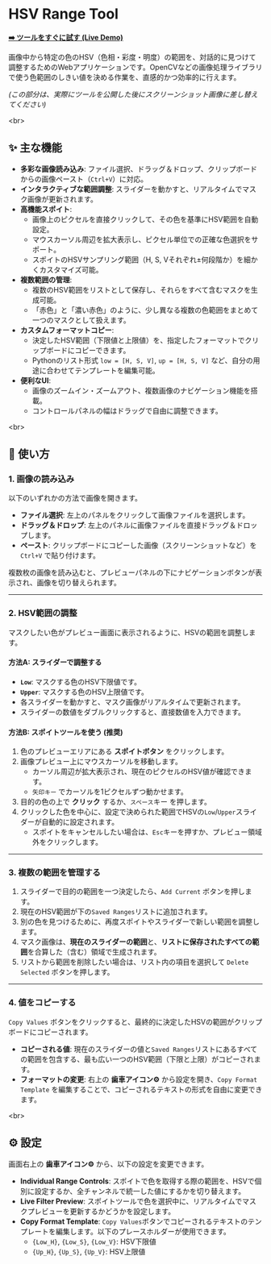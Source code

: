 # HSV Range Tool

**[➡️ ツールをすぐに試す (Live Demo)](https://halolck.github.io/HSV-RangeTool/)**

画像中から特定の色のHSV（色相・彩度・明度）の範囲を、対話的に見つけて調整するためのWebアプリケーションです。OpenCVなどの画像処理ライブラリで使う色範囲のしきい値を決める作業を、直感的かつ効率的に行えます。

*(この部分は、実際にツールを公開した後にスクリーンショット画像に差し替えてください)*

\<br\>

## ✨ 主な機能

  * **多彩な画像読み込み**: ファイル選択、ドラッグ＆ドロップ、クリップボードからの画像ペースト（`Ctrl+V`）に対応。
  * **インタラクティブな範囲調整**: スライダーを動かすと、リアルタイムでマスク画像が更新されます。
  * **高機能スポイト**:
      * 画像上のピクセルを直接クリックして、その色を基準にHSV範囲を自動設定。
      * マウスカーソル周辺を拡大表示し、ピクセル単位での正確な色選択をサポート。
      * スポイトのHSVサンプリング範囲（H, S, Vそれぞれ±何段階か）を細かくカスタマイズ可能。
  * **複数範囲の管理**:
      * 複数のHSV範囲をリストとして保存し、それらをすべて含むマスクを生成可能。
      * 「赤色」と「濃い赤色」のように、少し異なる複数の色範囲をまとめて一つのマスクとして扱えます。
  * **カスタムフォーマットコピー**:
      * 決定したHSV範囲（下限値と上限値）を、指定したフォーマットでクリップボードにコピーできます。
      * Pythonのリスト形式 `low = [H, S, V]`, `up = [H, S, V]` など、自分の用途に合わせてテンプレートを編集可能。
  * **便利なUI**:
      * 画像のズームイン・ズームアウト、複数画像のナビゲーション機能を搭載。
      * コントロールパネルの幅はドラッグで自由に調整できます。

\<br\>

## 🚀 使い方

### 1\. 画像の読み込み

以下のいずれかの方法で画像を開きます。

  - **ファイル選択**: 左上のパネルをクリックして画像ファイルを選択します。
  - **ドラッグ＆ドロップ**: 左上のパネルに画像ファイルを直接ドラッグ＆ドロップします。
  - **ペースト**: クリップボードにコピーした画像（スクリーンショットなど）を `Ctrl+V` で貼り付けます。

複数枚の画像を読み込むと、プレビューパネルの下にナビゲーションボタンが表示され、画像を切り替えられます。

-----

### 2\. HSV範囲の調整

マスクしたい色がプレビュー画面に表示されるように、HSVの範囲を調整します。

#### **方法A: スライダーで調整する**

  - **`Low`**: マスクする色のHSV下限値です。
  - **`Upper`**: マスクする色のHSV上限値です。
  - 各スライダーを動かすと、マスク画像がリアルタイムで更新されます。
  - スライダーの数値をダブルクリックすると、直接数値を入力できます。

#### **方法B: スポイトツールを使う (推奨)**

1.  色のプレビューエリアにある **スポイトボタン** をクリックします。
2.  画像プレビュー上にマウスカーソルを移動します。
      - カーソル周辺が拡大表示され、現在のピクセルのHSV値が確認できます。
      - `矢印キー` でカーソルを1ピクセルずつ動かせます。
3.  目的の色の上で **クリック** するか、`スペース`キー を押します。
4.  クリックした色を中心に、設定で決められた範囲でHSVの`Low`/`Upper`スライダーが自動的に設定されます。
      - スポイトをキャンセルしたい場合は、`Esc`キーを押すか、プレビュー領域外をクリックします。

-----

### 3\. 複数の範囲を管理する

1.  スライダーで目的の範囲を一つ決定したら、`Add Current` ボタンを押します。
2.  現在のHSV範囲が下の`Saved Ranges`リストに追加されます。
3.  別の色を見つけるために、再度スポイトやスライダーで新しい範囲を調整します。
4.  マスク画像は、**現在のスライダーの範囲**と、**リストに保存されたすべての範囲**を合算した（含む）領域で生成されます。
5.  リストから範囲を削除したい場合は、リスト内の項目を選択して `Delete Selected` ボタンを押します。

-----

### 4\. 値をコピーする

`Copy Values` ボタンをクリックすると、最終的に決定したHSVの範囲がクリップボードにコピーされます。

  - **コピーされる値**: 現在のスライダーの値と`Saved Ranges`リストにあるすべての範囲を包含する、最も広い一つのHSV範囲（下限と上限）がコピーされます。
  - **フォーマットの変更**: 右上の **歯車アイコン⚙** から設定を開き、`Copy Format Template` を編集することで、コピーされるテキストの形式を自由に変更できます。

\<br\>

## ⚙️ 設定

画面右上の **歯車アイコン⚙** から、以下の設定を変更できます。

  - **Individual Range Controls**: スポイトで色を取得する際の範囲を、HSVで個別に設定するか、全チャンネルで統一した値にするかを切り替えます。
  - **Live Filter Preview**: スポイトツールで色を選択中に、リアルタイムでマスクプレビューを更新するかどうかを設定します。
  - **Copy Format Template**: `Copy Values`ボタンでコピーされるテキストのテンプレートを編集します。以下のプレースホルダーが使用できます。
      - `{Low_H}`, `{Low_S}`, `{Low_V}`: HSV下限値
      - `{Up_H}`, `{Up_S}`, `{Up_V}`: HSV上限値
